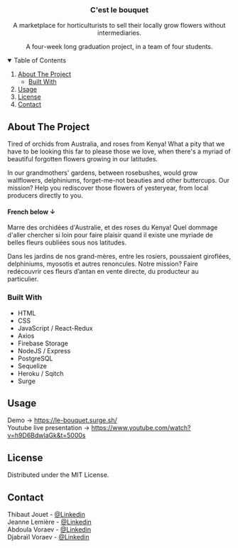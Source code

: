 
<p align="center">
  <h3 align="center">C'est le bouquet</h3>

  <p align="center">
    A marketplace for horticulturists to sell their locally grow flowers without intermediaries.
  </p>
  <p align="center">
  A four-week long graduation project, in a team of four students.</p>
</p>

<!-- TABLE OF CONTENTS -->
<details open="open">
  <summary>Table of Contents</summary>
  <ol>
    <li>
      <a href="#about-the-project">About The Project</a>
      <ul>
        <li><a href="#built-with">Built With</a></li>
      </ul>
    </li>
    <li><a href="#usage">Usage</a></li>
    <li><a href="#license">License</a></li>
    <li><a href="#contact">Contact</a></li>
  </ol>
</details>

<!-- ABOUT THE PROJECT -->
## About The Project

Tired of orchids from Australia, and roses from Kenya! What a pity that we have to be looking this far to please those we love, when there's a myriad of beautiful forgotten flowers growing in our latitudes.

In our grandmothers' gardens, between rosebushes, would grow wallflowers, delphiniums, forget-me-not beauties and other buttercups. Our mission?
Help you rediscover those flowers of yesteryear, from local producers directly to you.

<h4>French below ↓</h4>

Marre des orchidées d'Australie, et des roses du Kenya! Quel dommage d'aller chercher si loin pour faire plaisir quand il existe une myriade de belles fleurs oubliées sous nos latitudes.

Dans les jardins de nos grand-mères, entre les rosiers, poussaient giroflées, delphiniums, myosotis et autres renoncules. Notre mission? Faire redécouvrir ces fleurs d’antan en vente directe, du producteur au particulier.

### Built With

* HTML
* CSS
* JavaScript / React-Redux
* Axios
* Firebase Storage
* NodeJS / Express
* PostgreSQL
* Sequelize
* Heroku / Sqitch
* Surge

<!-- USAGE EXAMPLES -->
## Usage

Demo → https://le-bouquet.surge.sh/
</br>
Youtube live presentation → https://www.youtube.com/watch?v=h9D6BdwlaGk&t=5000s

<!-- LICENSE -->
## License

Distributed under the MIT License.

<!-- CONTACT -->
## Contact

Thibaut Jouet - [@Linkedin](https://fr.linkedin.com/in/thibaut-jouet-18793219b)
</br>
Jeanne Lemière - [@Linkedin](https://www.linkedin.com/in/jeanne-lemi%C3%A8re-a4b36a1bb/)
</br>
Abdoula Voraev - [@Linkedin](https://fr.linkedin.com/in/abdoula-voraev-306a51171)
</br>
Djabraïl Voraev - [@Linkedin](https://fr.linkedin.com/in/djabrail-voraev-22b8b6207)
